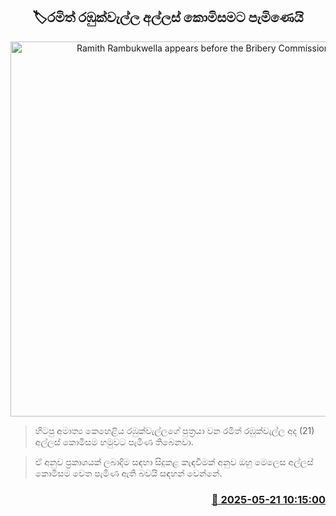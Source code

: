 <p align='center'><b><h2 align='center' title='Ramith Rambukwella appears before the Bribery Commission'>🏷රමිත් රඹුක්වැල්ල අල්ලස් කොමිසමට පැමිණෙයි</h2></b></p>
<p align='center'><img src='https://helakuru.sgp1.cdn.digitaloceanspaces.com/esana/images/lib/ramith-rambukwella.jpg' width='600' alt='Ramith Rambukwella appears before the Bribery Commission'></p>

> හිටපු අමාත්‍ය කෙහෙළිය රඹුක්වැල්ලගේ පුත්‍රයා වන රමිත් රඹුක්වැල්ල අද (21) අල්ලස් කොමිසම හමුවට පැමිණ තිබෙනවා.

> ඒ අනුව ප්‍රකාශයක් ලබාදිම සඳහා සිදුකළ කැඳවීමක් අනුව ඔහු මෙලෙස අල්ලස් කොමිසම වෙත පැමිණ ඇති බවයි සඳහන් වෙන්නේ.



<h3 align='right'><a href='https://www.helakuru.lk/esana/p/110289/'>📅 2025-05-21 10:15:00</a></h3>
